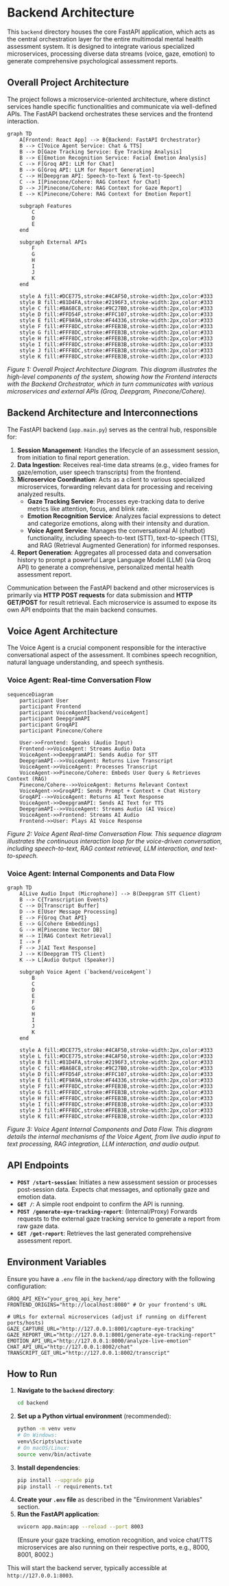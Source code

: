 # Backend Architecture

This `backend` directory houses the core FastAPI application, which acts as the central orchestration layer for the entire multimodal mental health assessment system. It is designed to integrate various specialized microservices, processing diverse data streams (voice, gaze, emotion) to generate comprehensive psychological assessment reports.

## Overall Project Architecture

The project follows a microservice-oriented architecture, where distinct services handle specific functionalities and communicate via well-defined APIs. The FastAPI backend orchestrates these services and the frontend interaction.

```mermaid
graph TD
    A[Frontend: React App] --> B{Backend: FastAPI Orchestrator}
    B --> C[Voice Agent Service: Chat & TTS]
    B --> D[Gaze Tracking Service: Eye Tracking Analysis]
    B --> E[Emotion Recognition Service: Facial Emotion Analysis]
    C --> F[Groq API: LLM for Chat]
    B --> G[Groq API: LLM for Report Generation]
    C --> H[Deepgram API: Speech-to-Text & Text-to-Speech]
    C --> I[Pinecone/Cohere: RAG Context for Chat]
    D --> J[Pinecone/Cohere: RAG Context for Gaze Report]
    E --> K[Pinecone/Cohere: RAG Context for Emotion Report]

    subgraph Features
        C
        D
        E
    end

    subgraph External APIs
        F
        G
        H
        I
        J
        K
    end

    style A fill:#DCE775,stroke:#4CAF50,stroke-width:2px,color:#333
    style B fill:#81D4FA,stroke:#2196F3,stroke-width:2px,color:#333
    style C fill:#BA68C8,stroke:#9C27B0,stroke-width:2px,color:#333
    style D fill:#FFD54F,stroke:#FFC107,stroke-width:2px,color:#333
    style E fill:#EF9A9A,stroke:#F44336,stroke-width:2px,color:#333
    style F fill:#FFF8DC,stroke:#FFEB3B,stroke-width:2px,color:#333
    style G fill:#FFF8DC,stroke:#FFEB3B,stroke-width:2px,color:#333
    style H fill:#FFF8DC,stroke:#FFEB3B,stroke-width:2px,color:#333
    style I fill:#FFF8DC,stroke:#FFEB3B,stroke-width:2px,color:#333
    style J fill:#FFF8DC,stroke:#FFEB3B,stroke-width:2px,color:#333
    style K fill:#FFF8DC,stroke:#FFEB3B,stroke-width:2px,color:#333

```
*Figure 1: Overall Project Architecture Diagram. This diagram illustrates the high-level components of the system, showing how the Frontend interacts with the Backend Orchestrator, which in turn communicates with various microservices and external APIs (Groq, Deepgram, Pinecone/Cohere).* 

## Backend Architecture and Interconnections

The FastAPI backend (`app.main.py`) serves as the central hub, responsible for:

1.  **Session Management**: Handles the lifecycle of an assessment session, from initiation to final report generation.
2.  **Data Ingestion**: Receives real-time data streams (e.g., video frames for gaze/emotion, user speech transcripts) from the frontend.
3.  **Microservice Coordination**: Acts as a client to various specialized microservices, forwarding relevant data for processing and receiving analyzed results.
    *   **Gaze Tracking Service**: Processes eye-tracking data to derive metrics like attention, focus, and blink rate.
    *   **Emotion Recognition Service**: Analyzes facial expressions to detect and categorize emotions, along with their intensity and duration.
    *   **Voice Agent Service**: Manages the conversational AI (chatbot) functionality, including speech-to-text (STT), text-to-speech (TTS), and RAG (Retrieval Augmented Generation) for informed responses.
4.  **Report Generation**: Aggregates all processed data and conversation history to prompt a powerful Large Language Model (LLM) (via Groq API) to generate a comprehensive, personalized mental health assessment report.

Communication between the FastAPI backend and other microservices is primarily via **HTTP POST requests** for data submission and **HTTP GET/POST** for result retrieval. Each microservice is assumed to expose its own API endpoints that the main backend consumes.

## Voice Agent Architecture

The Voice Agent is a crucial component responsible for the interactive conversational aspect of the assessment. It combines speech recognition, natural language understanding, and speech synthesis.

### Voice Agent: Real-time Conversation Flow

```mermaid
sequenceDiagram
    participant User
    participant Frontend
    participant VoiceAgent[backend/voiceAgent]
    participant DeepgramAPI
    participant GroqAPI
    participant Pinecone/Cohere

    User->>Frontend: Speaks (Audio Input)
    Frontend->>VoiceAgent: Streams Audio Data
    VoiceAgent->>DeepgramAPI: Sends Audio for STT
    DeepgramAPI-->>VoiceAgent: Returns Live Transcript
    VoiceAgent->>VoiceAgent: Processes Transcript
    VoiceAgent->>Pinecone/Cohere: Embeds User Query & Retrieves Context (RAG)
    Pinecone/Cohere-->>VoiceAgent: Returns Relevant Context
    VoiceAgent->>GroqAPI: Sends Prompt + Context + Chat History
    GroqAPI-->>VoiceAgent: Returns AI Text Response
    VoiceAgent->>DeepgramAPI: Sends AI Text for TTS
    DeepgramAPI-->>VoiceAgent: Streams Audio (AI Voice)
    VoiceAgent->>Frontend: Streams AI Audio
    Frontend->>User: Plays AI Voice Response

```
*Figure 2: Voice Agent Real-time Conversation Flow. This sequence diagram illustrates the continuous interaction loop for the voice-driven conversation, including speech-to-text, RAG context retrieval, LLM interaction, and text-to-speech.*

### Voice Agent: Internal Components and Data Flow

```mermaid
graph TD
    A[Live Audio Input (Microphone)] --> B(Deepgram STT Client)
    B --> C{Transcription Events}
    C --> D[Transcript Buffer]
    D --> E[User Message Processing]
    E --> F{Groq Chat API}
    E --> G[Cohere Embeddings]
    G --> H[Pinecone Vector DB]
    H --> I[RAG Context Retrieval]
    I --> F
    F --> J[AI Text Response]
    J --> K(Deepgram TTS Client)
    K --> L[Audio Output (Speaker)]

    subgraph Voice Agent (`backend/voiceAgent`)
        B
        C
        D
        E
        F
        G
        H
        I
        J
        K
    end

    style A fill:#DCE775,stroke:#4CAF50,stroke-width:2px,color:#333
    style L fill:#DCE775,stroke:#4CAF50,stroke-width:2px,color:#333
    style B fill:#81D4FA,stroke:#2196F3,stroke-width:2px,color:#333
    style C fill:#BA68C8,stroke:#9C27B0,stroke-width:2px,color:#333
    style D fill:#FFD54F,stroke:#FFC107,stroke-width:2px,color:#333
    style E fill:#EF9A9A,stroke:#F44336,stroke-width:2px,color:#333
    style F fill:#FFF8DC,stroke:#FFEB3B,stroke-width:2px,color:#333
    style G fill:#FFF8DC,stroke:#FFEB3B,stroke-width:2px,color:#333
    style H fill:#FFF8DC,stroke:#FFEB3B,stroke-width:2px,color:#333
    style I fill:#FFF8DC,stroke:#FFEB3B,stroke-width:2px,color:#333
    style J fill:#FFF8DC,stroke:#FFEB3B,stroke-width:2px,color:#333
    style K fill:#FFF8DC,stroke:#FFEB3B,stroke-width:2px,color:#333

```
*Figure 3: Voice Agent Internal Components and Data Flow. This diagram details the internal mechanisms of the Voice Agent, from live audio input to text processing, RAG integration, LLM interaction, and audio output.*

## API Endpoints

*   **`POST /start-session`**: Initiates a new assessment session or processes post-session data. Expects chat messages, and optionally gaze and emotion data.
*   **`GET /`**: A simple root endpoint to confirm the API is running.
*   **`POST /generate-eye-tracking-report`**: (Internal/Proxy) Forwards requests to the external gaze tracking service to generate a report from raw gaze data.
*   **`GET /get-report`**: Retrieves the last generated comprehensive assessment report.

## Environment Variables

Ensure you have a `.env` file in the `backend/app` directory with the following configuration:

```
GROQ_API_KEY="your_groq_api_key_here"
FRONTEND_ORIGINS="http://localhost:8080" # Or your frontend's URL

# URLs for external microservices (adjust if running on different ports/hosts)
GAZE_CAPTURE_URL="http://127.0.0.1:8001/capture-eye-tracking"
GAZE_REPORT_URL="http://127.0.0.1:8001/generate-eye-tracking-report"
EMOTION_API_URL="http://127.0.0.1:8000/analyze-live-emotion"
CHAT_API_URL="http://127.0.0.1:8002/chat"
TRANSCRIPT_GET_URL="http://127.0.0.1:8002/transcript"
```

## How to Run

1.  **Navigate to the `backend` directory**:
    ```bash
    cd backend
    ```
2.  **Set up a Python virtual environment** (recommended):
    ```bash
    python -m venv venv
    # On Windows:
    venv\Scripts\activate
    # On macOS/Linux:
    source venv/bin/activate
    ```
3.  **Install dependencies**:
    ```bash
    pip install --upgrade pip
    pip install -r requirements.txt
    ```
4.  **Create your `.env` file** as described in the "Environment Variables" section.
5.  **Run the FastAPI application**:
    ```bash
    uvicorn app.main:app --reload --port 8003
    ```
    (Ensure your gaze tracking, emotion recognition, and voice chat/TTS microservices are also running on their respective ports, e.g., 8000, 8001, 8002.)

This will start the backend server, typically accessible at `http://127.0.0.1:8003`.

